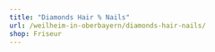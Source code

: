 ```yaml
---
title: "Diamonds Hair % Nails"
url: /weilheim-in-oberbayern/diamonds-hair-nails/
shop: Friseur
---
```

